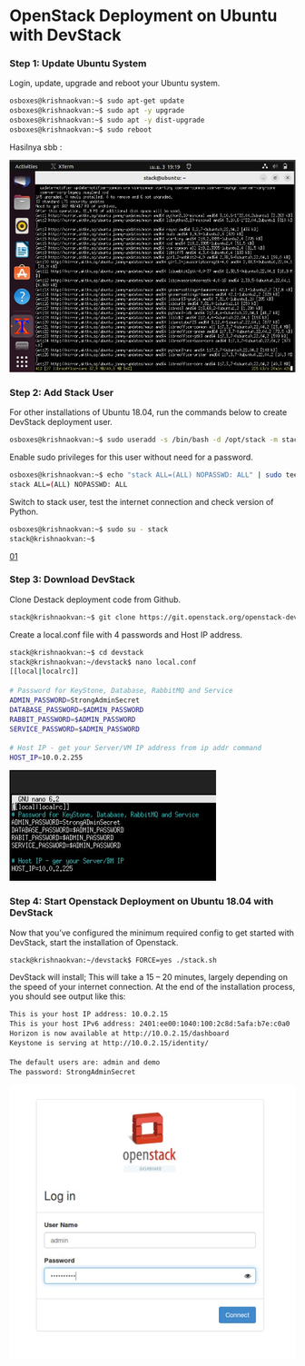 # OpenStack Deployment on Ubuntu with DevStack
### Step 1: Update Ubuntu System
Login, update, upgrade and reboot your Ubuntu system.
```bash
osboxes@krishnaokvan:~$ sudo apt-get update
osboxes@krishnaokvan:~$ sudo apt -y upgrade
osboxes@krishnaokvan:~$ sudo apt -y dist-upgrade
osboxes@krishnaokvan:~$ sudo reboot
```
Hasilnya sbb :

![01](ss/1.jpg)



### Step 2: Add Stack User
For other installations of Ubuntu 18.04, run the commands below to create DevStack deployment user.
```bash
osboxes@krishnaokvan:~$ sudo useradd -s /bin/bash -d /opt/stack -m stack
```
Enable sudo privileges for this user without need for a password.
```bash
osboxes@krishnaokvan:~$ echo "stack ALL=(ALL) NOPASSWD: ALL" | sudo tee /etc/sudoers.d/stack
stack ALL=(ALL) NOPASSWD: ALL
```
Switch to stack user, test the internet connection and check version of Python.
```bash
osboxes@krishnaokvan:~$ sudo su - stack
stack@krishnaokvan:~$ 
```
[01](ss/2.jpg)

### Step 3: Download DevStack
Clone Destack deployment code from Github.
```bash
stack@krishnaokvan:~$ git clone https://git.openstack.org/openstack-dev/devstack
```
Create a local.conf file with 4 passwords and Host IP address.
```bash
stack@krishnaokvan:~$ cd devstack
stack@krishnaokvan:~/devstack$ nano local.conf
[[local|localrc]]

# Password for KeyStone, Database, RabbitMQ and Service
ADMIN_PASSWORD=StrongAdminSecret
DATABASE_PASSWORD=$ADMIN_PASSWORD
RABBIT_PASSWORD=$ADMIN_PASSWORD
SERVICE_PASSWORD=$ADMIN_PASSWORD

# Host IP - get your Server/VM IP address from ip addr command
HOST_IP=10.0.2.255
```
![01](ss/host_ip.jpg)

### Step 4: Start Openstack Deployment on Ubuntu 18.04 with DevStack
Now that you’ve configured the minimum required config to get started with DevStack, start the installation of Openstack.
```bash
stack@krishnaokvan:~/devstack$ FORCE=yes ./stack.sh
```
DevStack will install;
This will take a 15 – 20 minutes, largely depending on the speed of your internet connection. At the end of the installation process, you should see output like this:
```bash
This is your host IP address: 10.0.2.15
This is your host IPv6 address: 2401:ee00:1040:100:2c8d:5afa:b7e:c0a0
Horizon is now available at http://10.0.2.15/dashboard
Keystone is serving at http://10.0.2.15/identity/

The default users are: admin and demo
The password: StrongAdminSecret
```
![3](ss/devstack-dashboard.jpg)
